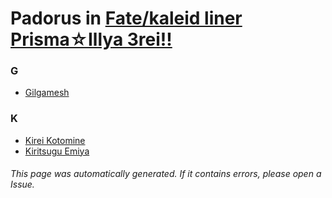 # Padorus in [Fate/kaleid liner Prisma☆Illya 3rei!!](https://myanimelist.net/manga/36131/Fate_kaleid_liner_Prisma☆Illya_3rei)

### G
* [Gilgamesh](https://github.com/shadow578/Project-Padoru/blob/master/table-of-contents/characters/Gilgamesh.md)

### K
* [Kirei Kotomine](https://github.com/shadow578/Project-Padoru/blob/master/table-of-contents/characters/KireiKotomine.md)
* [Kiritsugu Emiya](https://github.com/shadow578/Project-Padoru/blob/master/table-of-contents/characters/KiritsuguEmiya.md)

###### This page was automatically generated. If it contains errors, please open a Issue.

